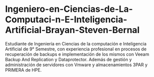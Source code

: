 # Ingeniero-en-Ciencias-de-La-Computaci-n-E-Inteligencia-Artificial-Brayan-Steven-Bernal
Estudiante de Ingeniería en Ciencias de la computación e Inteligencia Artificial de 9° Semestre, con experiencia profesional en procesos de recuperación de backups e implementación de los mismos con Veeam Backup And Replication y Dataprotector. Además de gestión y administración de servidores con Vmware y almacenamientos 3PAR y PRIMERA de HPE. 
